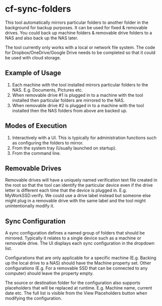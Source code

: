 # cf-sync-folders

This tool automatically mirrors particular folders to another folder in the background for backup purposes. It can be used for 
fixed & removable drives. You could back up machine folders & removable drive folders to a NAS and also back up the NAS later.

The tool currently only works with a local or network file system. The code for Dropbox/OneDrive/Google Drive needs to be completed
so that it could be used with cloud storage.

Example of Usage
----------------
1) Each machine with the tool installed mirrors particular folders to the NAS. E.g. Documents, Pictures etc.
2) When removable drive #1 is plugged in to a machine with the tool installed then particular folders are mirrored to the NAS.
3) When removable drive #2 is plugged in to a machine with the tool installed then the NAS folders from above are backed up.

Modes of Execution
------------------
1) Interactively with a UI. This is typically for administration functions such as configuring the folders to mirror.
2) From the system tray (Usually launched on startup).
3) From the command line.

Removable Drives
----------------
Removable drives will have a uniquely named verification text file created in the root so that the tool can identify the particular
device even if the drive letter is different each time that the device is plugged in. E.g. MyWorkSSD.verify. We could use a drive 
label instead but someone else might plug in a removable drive with the same label and the tool might unintentionally modify it.

Sync Configuration
------------------
A sync configuration defines a named group of folders that should be mirrored. Typically it relates to a single device such as a
machine or removable drive. The UI displays each sync configuration in the dropdown list.

Configurations that are only applicable for a specific machine (E.g. Backing up the local drive to a NAS) should have the Machine
property set. Other configurations (E.g. For a removable SSD that can be connected to any computer) should leave the property
empty.

The source or destination folder for the configuration also supports placeholders that will be replaced at runtime. E.g. Machine
name, current date etc. The full list is visible from the View Placeholders button when modifying the configuration.
